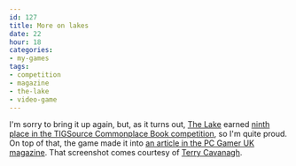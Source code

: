 ```yaml
---
id: 127
title: More on lakes
date: 22
hour: 18
categories:
- my-games
tags:
- competition
- magazine
- the-lake
- video-game
---
```


I'm sorry to bring it up again, but, as it turns out, [The Lake](http://blog.agj.cl/tag/the-lake/) earned [ninth place in the TIGSource Commonplace Book competition](http://tigsource.com/articles/2008/12/24/commonplace-book-compo-results), so I'm quite proud. On top of that, the game made it into [an article in the PC Gamer UK magazine](http://blog.agj.cl/wp-content/uploads/2009/01/pc_gamer_lovecraft_writeup_big.jpg). That screenshot comes courtesy of [Terry Cavanagh](http://distractionware.com/).

